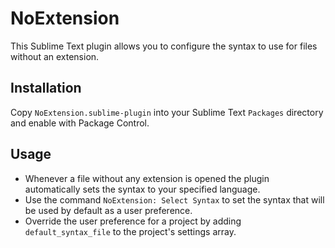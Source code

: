 # NoExtension

This Sublime Text plugin allows you to configure the syntax to use for files without an extension.

## Installation

Copy `NoExtension.sublime-plugin` into your Sublime Text `Packages` directory and enable with Package Control.

## Usage

- Whenever a file without any extension is opened the plugin automatically sets the syntax to your specified language.
- Use the command `NoExtension: Select Syntax` to set the syntax that will be used by default as a user preference.
- Override the user preference for a project by adding `default_syntax_file` to the project's settings array.
